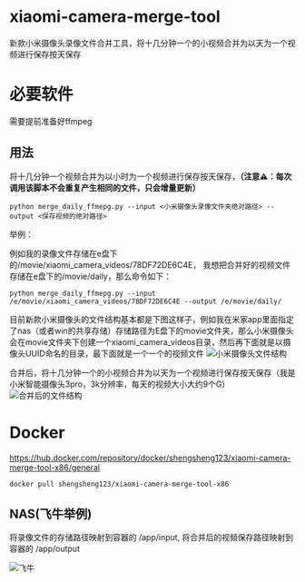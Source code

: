 # xiaomi-camera-merge-tool
新款小米摄像头录像文件合并工具，将十几分钟一个的小视频合并为以天为一个视频进行保存按天保存

# 必要软件
需要提前准备好ffmpeg

## 用法
将十几分钟一个视频合并为以小时为一个视频进行保存按天保存，**（注意⚠️：每次调用该脚本不会重复产生相同的文件，只会增量更新）**

```python merge_daily_ffmepg.py --input <小米摄像头录像文件夹绝对路径> --output <保存视频的绝对路径> ```

举例：

例如我的录像文件存储在e盘下的/movie/xiaomi_camera_videos/78DF72DE6C4E， 我想把合并好的视频文件存储在e盘下的/movie/daily，那么命令如下：

``` python merge_daily_ffmepg.py --input /e/movie/xiaomi_camera_videos/78DF72DE6C4E --output /e/movie/daily/ ```

目前新款小米摄像头的文件结构基本都是下图这样子，例如我在米家app里面指定了nas（或者win的共享存储）存储路径为E盘下的movie文件夹，那么小米摄像头会在movie文件夹下创建一个xiaomi_camera_videos目录，然后再下面就是以摄像头UUID命名的目录，最下面就是一个一个的视频文件
![小米摄像头文件结构](https://github.com/Mrhs121/xiaomi-camera-merge-tool/blob/main/Snipaste_2025-03-01_20-24-22.png)

合并后，将十几分钟一个的小视频合并为以天为一个视频进行保存按天保存（我是小米智能摄像头3pro，3k分辨率，每天的视频大小大约9个G）
![合并后的文件结构](https://github.com/Mrhs121/xiaomi-camera-merge-tool/blob/main/Snipaste_2025-03-01_20-25-31.png)

# Docker
https://hub.docker.com/repository/docker/shengsheng123/xiaomi-camera-merge-tool-x86/general

```docker pull shengsheng123/xiaomi-camera-merge-tool-x86```
## NAS(飞牛举例)
将录像文件的存储路径映射到容器的 /app/input, 将合并后的视频保存路径映射到容器的 /app/output

![飞牛](https://github.com/Mrhs121/xiaomi-camera-merge-tool/blob/main/%E6%88%AA%E5%B1%8F2025-03-08%2013.15.05.png)
